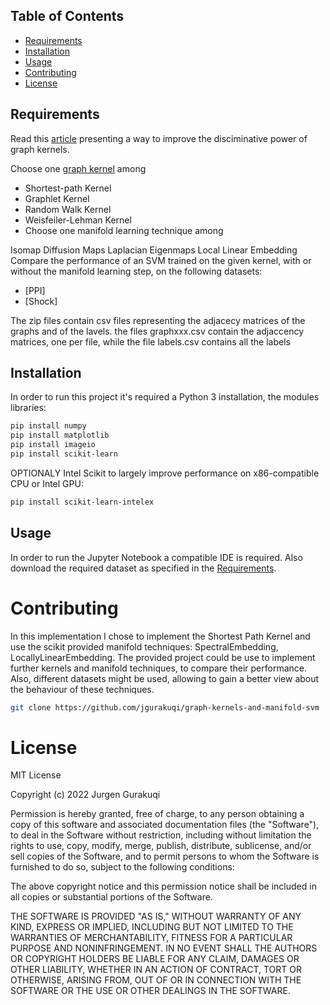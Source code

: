 ## Table of Contents

- [Requirements](#Requirements)
- [Installation](#installation)
- [Usage](#usage)
- [Contributing](#contributing)
- [License](#license)


## Requirements

Read this [article](https://www.dsi.unive.it/~atorsell/AI/graph/Unfolding.pdf) presenting a way to improve the disciminative power of graph kernels.

Choose one [graph kernel](https://www.dsi.unive.it/~atorsell/AI/graph/kernels.pdf) among

* Shortest-path Kernel
* Graphlet Kernel
* Random Walk Kernel
* Weisfeiler-Lehman Kernel
* Choose one manifold learning technique among

Isomap
Diffusion Maps
Laplacian Eigenmaps
Local Linear Embedding
Compare the performance of an SVM trained on the given kernel, with or without the manifold learning step, on the following datasets:

* [PPI]
* [Shock]

The zip files contain csv files representing the adjacecy matrices of the graphs and of the lavels. the files graphxxx.csv contain the adjaccency matrices, one per file, while the file labels.csv contains all the labels

## Installation

In order to run this project it's required a Python 3 installation, the modules libraries: 

```bash
pip install numpy
pip install matplotlib
pip install imageio
pip install scikit-learn
```

OPTIONALY Intel Scikit to largely improve performance on x86-compatible CPU or Intel GPU:
```bash
pip install scikit-learn-intelex 
```

## Usage

In order to run the Jupyter Notebook a compatible IDE is required. Also download the required dataset as specified in the [Requirements](#Requirements).

# Contributing

In this implementation I chose to implement the Shortest Path Kernel and use the scikit provided manifold techniques: SpectralEmbedding, LocallyLinearEmbedding.
The provided project could be use to implement further kernels and manifold techniques, to compare their performance. Also, different datasets might be used,
allowing to gain a better view about the behaviour of these techniques.

```bash
git clone https://github.com/jgurakuqi/graph-kernels-and-manifold-svm
```

# License

MIT License

Copyright (c) 2022 Jurgen Gurakuqi

Permission is hereby granted, free of charge, to any person obtaining a copy of this software and associated documentation files (the "Software"), to deal in the Software without restriction, including without limitation the rights to use, copy, modify, merge, publish, distribute, sublicense, and/or sell copies of the Software, and to permit persons to whom the Software is furnished to do so, subject to the following conditions:

The above copyright notice and this permission notice shall be included in all copies or substantial portions of the Software.

THE SOFTWARE IS PROVIDED "AS IS," WITHOUT WARRANTY OF ANY KIND, EXPRESS OR IMPLIED, INCLUDING BUT NOT LIMITED TO THE WARRANTIES OF MERCHANTABILITY, FITNESS FOR A PARTICULAR PURPOSE AND NONINFRINGEMENT. IN NO EVENT SHALL THE AUTHORS OR COPYRIGHT HOLDERS BE LIABLE FOR ANY CLAIM, DAMAGES OR OTHER LIABILITY, WHETHER IN AN ACTION OF CONTRACT, TORT OR OTHERWISE, ARISING FROM, OUT OF OR IN CONNECTION WITH THE SOFTWARE OR THE USE OR OTHER DEALINGS IN THE SOFTWARE.



